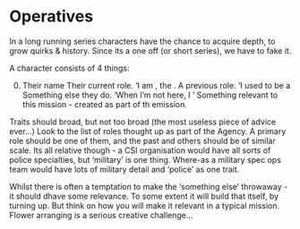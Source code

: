 # Operatives

In a long running series characters have the chance to acquire depth, to grow quirks & history. Since its a one off (or short series), we have to fake it.

A character consists of 4 things:

0.   Their name
Their current role.   ‘I am <name>, the <role>.
A previous role.  ‘I used to be a <previous role>
Something else they do. ‘When I’m not here, I <other thing>’
Something relevant to this mission - created as part of th emission.

Traits should broad, but not too broad (the most useless piece of advice ever…)
Look to the list of roles thought up as part of the Agency. A primary role should be one of them, and the past and others should be of similar scale.  Its all relative though - a CSI organisation would have all sorts of police specialties, but ‘military’ is one thing. Where-as a military spec ops team would have lots of military detail and ‘police’ as one trait.

Whilst there is often a temptation to make the ‘something else’ throwaway - it should dhave some relevance. To some extent it will build that itself, by turning up. But think on how you will make it relevant in a typical mission.  Flower arranging is a serious creative challenge…

<examples>

